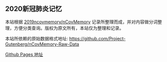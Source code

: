 ## 2020新冠肺炎记忆

本站根据 [2019ncovmemory/nCovMemory](https://github.com/2019ncovmemory/nCovMemory) 记录所整理而成，并对内容做分词整理，方便分类查询。版权为原文所有，本站仅为整理和记录。

本站所依赖的原始数据格式地址: https://github.com/Project-Gutenberg/nCovMemory-Raw-Data

[Github Pages 地址](https://speechfree.github.io/nCovMemory-Web/)

